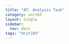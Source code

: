 ```yaml
---
title: "AT: Analysis Task"
category: unit03
layout: single
sidebar:
  nav: docs
tags: "Unit|03"
---
```


